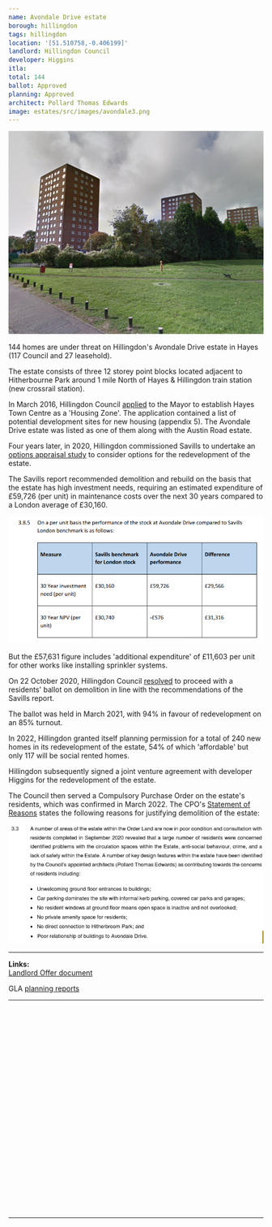 ```yaml
---
name: Avondale Drive estate
borough: hillingdon
tags: hillingdon
location: '[51.510758,-0.406199]'
landlord: Hillingdon Council
developer: Higgins
itla: 
total: 144
ballot: Approved 
planning: Approved
architect: Pollard Thomas Edwards
image: estates/src/images/avondale3.png
---
```

![Avondale drive estate image](src/images/avondale3.png)

144 homes are under threat on Hillingdon's Avondale Drive estate in Hayes (117 Council and 27 leasehold).

The estate consists of three 12 storey point blocks located adjacent to Hitherbourne Park around 1 mile North of Hayes & Hillingdon train station (new crossrail station).

In March 2016, Hillingdon Council [applied](https://modgov.hillingdon.gov.uk/ieIssueDetails.aspx?IId=21017&Opt=3) to the Mayor to establish Hayes Town Centre as a 'Housing Zone'. The application contained a list of potential development sites for new housing (appendix 5). The Avondale Drive estate was listed as one of them along with the Austin Road estate.

Four years later, in 2020, Hillingdon commissioned Savills to undertake an [options appraisal study](https://modgov.hillingdon.gov.uk/documents/s49499/Appendix%201%20-%20Appraisal%20Report%20Austin%20Road.pdf) to consider options for the redevelopment of the estate.

The Savills report recommended demolition and rebuild on the basis that the estate has high investment needs, requiring an estimated expenditure of £59,726 (per unit) in maintenance costs over the next 30 years compared to a London average of £30,160. 

![Avondale drive estate image](src/images/avondalenpv.png)

But the £57,631 figure includes 'additional expenditure' of £11,603 per unit for other works like installing sprinkler systems.

On 22 October 2020, Hillingdon Council [resolved](https://modgov.hillingdon.gov.uk/ieListDocuments.aspx?CId=115&MeetingId=3834) to proceed with a residents' ballot on demolition in line with the recommendations of the Savills report.

The ballot was held in March 2021, with 94% in favour of redevelopment on an 85% turnout.

In 2022, Hillingdon granted itself planning permission for a total of 240 new homes in its redevelopment of the estate, 54% of which 'affordable' but only 117 will be social rented homes.

Hillingdon subsequently signed a joint venture agreement with developer Higgins for the redevelopment of the estate.

The Council then served a Compulsory Purchase Order on the estate's residents, which was confirmed in March 2022. The CPO's [Statement of Reasons](https://www.hillingdon.gov.uk/media/7717/Statement-of-Reasons/pdf/6aStatement_of_Reasons_-_Avondale_Drive_-_c.pdf?m=1638202424067) states the following reasons for justifying demolition of the estate:

![Avondale drive estate image](src/images/avondalecpo.png)

---

__Links:__  
[Landlord Offer document](/images/AD_Estate_Landlord_Offer.pdf)

GLA [planning reports](https://planapps.london.gov.uk/planningapps/76551-APP-2021-4502)

---

<!------------THE CODE BELOW RENDERS THE MAP - DO NOT EDIT! ---------------------------->

<div id="map" style="width: 100%; height: 400px;"></div>

<script>
  var map = L.map('map').setView({{ location }}, 13);
  L.tileLayer('https://tile.openstreetmap.org/{z}/{x}/{y}.png', {
  maxZoom: 19,
attribution: '&copy; <a href="http://www.openstreetmap.org/copyright">OpenStreetMap</a>'
}).addTo(map);
var circle = L.circle({{ location }}, {
    color: 'red',
    fillColor: '#f03',
    fillOpacity: 0.5,
    radius: 500
}).addTo(map);
</script>

---